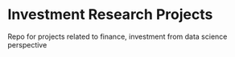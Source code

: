 # Investment Research Projects

Repo for projects related to finance, investment from data science perspective

